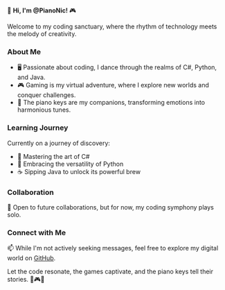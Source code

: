 🎹 **Hi, I'm @PianoNic!** 🎮

Welcome to my coding sanctuary, where the rhythm of technology meets the melody of creativity.

### About Me
- 🖥️ Passionate about coding, I dance through the realms of C#, Python, and Java.
- 🎮 Gaming is my virtual adventure, where I explore new worlds and conquer challenges.
- 🎹 The piano keys are my companions, transforming emotions into harmonious tunes.

### Learning Journey
Currently on a journey of discovery:
- 🚀 Mastering the art of C#
- 🐍 Embracing the versatility of Python
- ☕ Sipping Java to unlock its powerful brew

### Collaboration
💞 Open to future collaborations, but for now, my coding symphony plays solo.

### Connect with Me
📫 While I'm not actively seeking messages, feel free to explore my digital world on [GitHub](https://github.com/PianoNic).

Let the code resonate, the games captivate, and the piano keys tell their stories. 🚀🎮🎹
